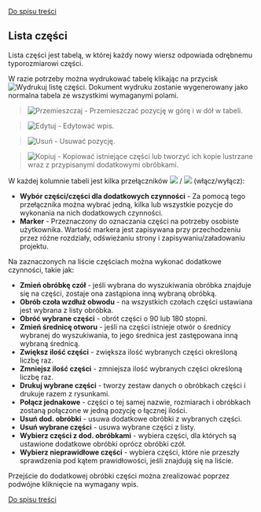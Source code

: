 [Do spisu treści](/service/doc/?cid=steklo)
## Lista części

Lista części jest tabelą, w której każdy nowy wiersz odpowiada odrębnemu typorozmiarowi części.
<!--Kolejność wpisów na liście wpływa na tworzenie numeracji części podczas rozkroju materiału.-->

W razie potrzeby można wydrukować tabelę klikając na przycisk
![Wydrukuj listę części](/service/doc/img/button-print.png).
Dokument wydruku zostanie wygenerowany jako normalna tabela ze wszystkimi wymaganymi polami.

>![Przemieszczaj](/service/doc/img/button-move.png) - Przemieszczać pozycję w górę i w dół w tabeli.

>![Edytuj](/service/doc/img/button-edit.png) - Edytować wpis.

>![Usuń](/service/doc/img/button-delete.png) - Usuwać pozycję.

>![Kopiuj](/service/doc/img/button-copy.png) - Kopiować istniejące części lub tworzyć ich kopie lustrzane wraz z przypisanymi dodatkowymi obróbkami.

W każdej kolumnie tabeli jest kilka przełączników ![](/service/doc/img/button-checkbox-off.png) / ![](/service/doc/img/button-checkbox-on.png) (włącz/wyłącz):

- **Wybór części/części dla dodatkowych czynności** - Za pomocą tego przełącznika można wybrać jedną, kilka lub wszystkie pozycje do wykonania na nich dodatkowych czynności.
- **Marker** - Przeznaczony do oznaczania części na potrzeby osobiste użytkownika. Wartość markera jest zapisywana przy przechodzeniu przez różne rozdziały, odświeżaniu strony i zapisywaniu/załadowaniu projektu.

Na zaznaczonych na liście częściach można wykonać dodatkowe czynności, takie jak:

- **Zmień obróbkę czół** - jeśli wybrana do wyszukiwania obróbka znajduje się na części, zostaje ona zastąpiona inną wybraną obróbką.
- **Obrób czoła wzdłuż obwodu** - na wszystkich czołach części ustawiana jest wybrana z listy obróbka.
- **Obróć wybrane części** - obrót części o 90 lub 180 stopni.
- **Zmień średnicę otworu** - jeśli na części istnieje otwór o średnicy wybranej do wyszukiwania, to jego średnica jest zastępowana inną wybraną średnicą.
- **Zwiększ ilość części** - zwiększa ilość wybranych części określoną liczbę raz.
- **Zmniejsz ilość części** - zmniejsza ilość wybranych części określoną liczbę raz.
- **Drukuj wybrane części** - tworzy zestaw danych o obróbkach części i drukuje razem z rysunkami.
- **Połącz jednakowe** - części o tej samej nazwie, rozmiarach i obróbkach zostaną połączone w jedną pozycję o łącznej ilości.
- **Usuń dod. obróbki** - usuwa dodatkowe obróbki z wybranych części.
- **Usuń wybrane części** - usuwa wybrane części z listy.
- **Wybierz części z dod. obróbkami** - wybiera części, dla których są ustawione dodatkowe obróbki oprócz obróbki czół.
- **Wybierz nieprawidłowe części** - wybiera części, które nie przeszły sprawdzenia pod kątem prawidłowości, jeśli znajdują się na liście.

Przejście do dodatkowej obróbki części można zrealizować poprzez podwójne kliknięcie na wymagany wpis.

[Do spisu treści](/service/doc/?cid=steklo)